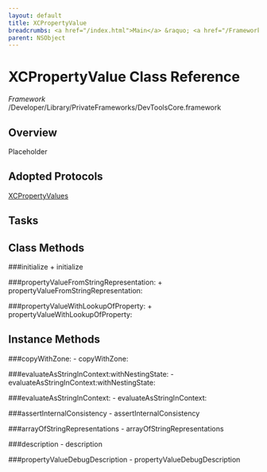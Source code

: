 ```yaml
---
layout: default
title: XCPropertyValue
breadcrumbs: <a href="/index.html">Main</a> &raquo; <a href="/Frameworks.html">Framework</a> &raquo; <a href="/Frameworks/DevToolsCore.html">DevToolsCore</a> &raquo; XCPropertyValue
parent: NSObject 
---
```

# XCPropertyValue Class Reference

*Framework* /Developer/Library/PrivateFrameworks/DevToolsCore.framework

## Overview

Placeholder

## Adopted Protocols

[XCPropertyValues]()

## Tasks

## Class Methods

<a name="+initialize"></a>
###initialize
    + initialize

<a name="+propertyValueFromStringRepresentation:"></a>
###propertyValueFromStringRepresentation:
    + propertyValueFromStringRepresentation:

<a name="+propertyValueWithLookupOfProperty:"></a>
###propertyValueWithLookupOfProperty:
    + propertyValueWithLookupOfProperty:

## Instance Methods

<a name="-copyWithZone:"></a>
###copyWithZone:
    - copyWithZone:

<a name="-evaluateAsStringInContext:withNestingState:"></a>
###evaluateAsStringInContext:withNestingState:
    - evaluateAsStringInContext:withNestingState:

<a name="-evaluateAsStringInContext:"></a>
###evaluateAsStringInContext:
    - evaluateAsStringInContext:

<a name="-assertInternalConsistency"></a>
###assertInternalConsistency
    - assertInternalConsistency

<a name="-arrayOfStringRepresentations"></a>
###arrayOfStringRepresentations
    - arrayOfStringRepresentations

<a name="-description"></a>
###description
    - description

<a name="-propertyValueDebugDescription"></a>
###propertyValueDebugDescription
    - propertyValueDebugDescription

